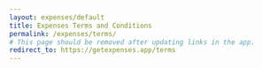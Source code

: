 ```yaml
---
layout: expenses/default
title: Expenses Terms and Conditions
permalink: /expenses/terms/
# This page should be removed after updating links in the app.
redirect_to: https://getexpenses.app/terms
---
```

